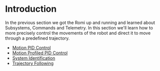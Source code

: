 # Introduction
In the previous section we got the Romi up and running and learned about Subsystems, Commands and Telemetry.  In this section we'll learn how to more precisely control the movements of the robot and direct it to move through a predefined trajectory.  
 
- [Motion PID Control](romiPID.md)
- [Motion Profiled PID Control](romiProfiledPID.md)
- [System Identification](romiSystemId.md)
- [Trajectory Following](romiTrajectory.md)
<!-- - [State Space Control](romiStateSpace.md) -->
<!-- - [Programming Servos](romiServos.md) -->
<!-- Velocity PID Control  -->
<!-- - [Filters](romiFilters) -->